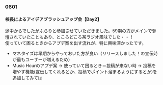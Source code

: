 ### 0601
#### 校長によるアイデアブラッシュアップ会【Day2】
途中からでしたがふらりと参加させていただきました。59期の方がメインで登壇されていたこともあり、ところどころ某ラジオ風味でした・・！  
使っていて困るときからアプデ案を出す流れが、特に興味深かったです。  

- マネタイズは早期からやっておいた方が良い（リリースしました！の宣伝時が最もユーザーが増えるため）  
- Music Hourのアプデ案 → 使っていて困るとき＝投稿が来ない時 → 投稿を増やす機能(宣伝してくれるとか、投稿でポイント溜まるようにするとか)を追加してみては  